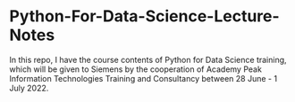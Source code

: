 # Python-For-Data-Science-Lecture-Notes
In this repo, I have the course contents of Python for Data Science training, which will be given to Siemens by the cooperation of Academy Peak Information Technologies Training and Consultancy between 28 June - 1 July 2022.
